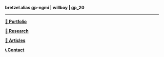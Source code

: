 **bretzel alias gp-ngmi | willboy | gp_20** 

------



 **[👻 Portfolio](https://bretzel.blog/portfolio)**
 
 **[🔬 Research](https://bretzel.blog/research)**
 
 **[📝 Articles](https://bretzel.blog/articles)**
 
 **[📞 Contact](https://bretzel.blog)**
